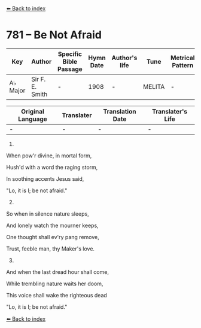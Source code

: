 [⬅️ Back to index](../README.md)

# 781 – Be Not Afraid

Key | Author   | Specific Bible Passage     |Hymn Date |Author's life |Tune |Metrical Pattern   |Composer/Source
-- | --------- | ---------------------------|----------|--------------|-----|-------------------|-------------  
A♭ Major |Sir F. E. Smith |- |1908 |- |MELITA |- |I. B. Woodbury

Original Language | Translater | Translation Date   | Translater's Life  
----------------- | --------- | --------------------|-------------     
\- |- |- |-




1.

When pow'r divine, in mortal form,

Hush'd with a word the raging storm,

In soothing accents Jesus said, 

"Lo, it is I; be not afraid."



2.

So when in silence nature sleeps,

And lonely watch the mourner keeps,

One thought shall ev'ry pang remove,

Trust, feeble man, thy Maker's love.



3.

And when the last dread hour shall come,

While trembling nature waits her doom,

This voice shall wake the righteous dead

"Lo, it is I; be not afraid."



[⬅️ Back to index](../README.md)

